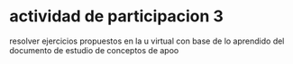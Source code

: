 # actividad de participacion 3

resolver ejercicios propuestos en la u virtual con base de lo aprendido del documento de estudio de conceptos de apoo